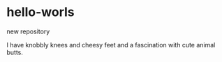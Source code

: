 # hello-worls
new repository

I have knobbly knees and cheesy feet and a fascination with cute animal butts.
